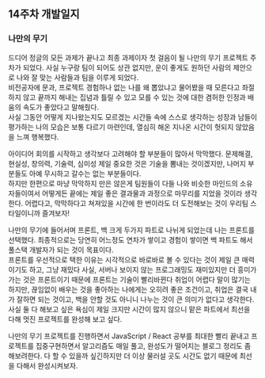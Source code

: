 ## 14주차 개발일지

### 나만의 무기
드디어 정글의 모든 과제가 끝나고 최종 과제이자 첫 걸음이 될 나만의 무기 프로젝트 주차가 되었다.
사실 누구랑 팀이 되어도 상관 없지만, 운이 좋게도 원하던 사람의 제안으로 나와 잘 맞는 사람들과 팀을 이루게 되었다.<br>
비전공자에 문과, 프로젝트 경험하나 없는 나를 왜 뽑았냐고 물어봤을 때 모른다고 좌절하지 않고 끝까지 해내는 집념과 틀릴 수 있고 모를 수 있는 것에 대한 겸허한 인정과 배움의 속도가 좋았다고 말해줬다.<br>
사실 그동안 어떻게 지나왔는지도 모르겠는 시간들 속에 스스로 생각하는 성장과 남들이 평가하는 나의 모습은 보통 다르기 마련인데, 열심히 해온 지나온 시간이 헛되지 않았음을 느껴 행복했다.

아이디어 회의를 시작하고 생각보다 고려해야 할 부분들이 많아서 막막했다.
문제해결, 현실성, 창의력, 기술력, 심미성 제일 중요한 것은 기술을 뽐내는 것이겠지만, 나머지 부분들도 아예 무시하고 갈수는 없는 부분들이다.<br>
하지만 한편으로 마냥 막막하지 만은 않은게 팀원들이 다들 나와 비슷한 마인드의 소유자들이여서 어떻게든 끝에는 제일 좋은 결과물과 과정으로 마무리를 지었을 것이라 생각한다.
어렵다고, 막막하다고 쳐져있을 시간에 한 번이라도 더 도전해보는 것이 우리팀 스타일이니까 즐겨보자!

나만의 무기에 들어서며 프론트, 백 크게 두가지 파트로 나뉘게 되었는데 나는 프론트를 선택했다.
최종적으로는 당연히 어느정도 연차가 쌓이고 경험이 쌓이면 백 파트도 해서 풀스택 개발자가 되는 것이 목표이다.<br>
프론트를 우선적으로 택한 이유는 시각적으로 바로바로 볼 수 있다는 것이 제일 큰 매력이기도 하고, 그냥 재밌다 사실, 서버나 보이지 않는 프로그래밍도 재미있지만 더 흥미가 가는 것은 프론트이기 때문에 프론트는 기술이 빨리바뀐다 취업이 어렵다 말이 많기는 하지만, 끊임없이 배우는 것을 좋아하는 나에게는 오히려 좋은 조건이고, 취업은 결국 내가 잘하면 되는 것이고, 백을 안할 것도 아니니 나누는 것이 큰 의미가 없다고 생각한다. <br>
사실 둘 다 해보고 싶은 욕심이 제일 크지만 시간이 많지 않으니 맡은 파트에서 최선을 다해 멋진 프로젝트를 완성해 보고 싶다.

나만의 무기 프로젝트를 진행하면서 JavaScript / React 공부를 최대한 빨리 끝내고 프로젝트를 집중구현하면서 알고리즘도 매일 풀고, 완성도가 떨어지는 블로그 정리도 좀 해보려한다.
다 할 수 있을까 싶긴하지만 더 이상 물러설 곳도 시간도 없기 때문에 최선을 다해서 완성시켜보자.